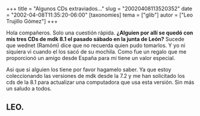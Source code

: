 +++
title = "Algunos CDs extraviados..."
slug = "20020408113520352"
date = "2002-04-08T11:35:20-06:00"
[taxonomies]
tema = ["glib"]
autor = ["Leo Trujillo Gómez"]
+++

Hola compañeros.
Solo una cuestión rápida. **¿Alguien por allí se quedó con mis tres CDs
de mdk 8.1 el pasado sábado en la junta de León?** Sucede que wednet
(Ramóm) dice que no recuerda quien pudo tomarlos. Y yo ni siquiera vi
cuando el los sacó de su mochila. Como fue un regalo que me proporcionó
un amigo desde España para mi tiene un valor especial.

Asi que si alguien los tiene por favor hagamelo saber. Ya que estoy
coleccionando las versiones de mdk desde la 7.2 y me han solicitado los
cds de la 8.1 para actualizar una computadora que usa esta versión.
Sin más un saludo a todos.

LEO.
---

